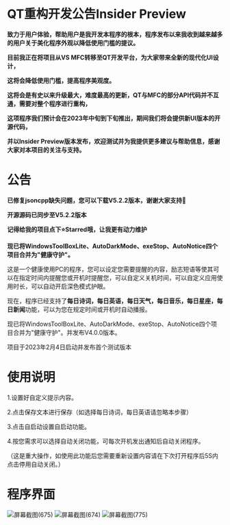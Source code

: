 # QT重构开发公告Insider Preview
**致力于用户体验，帮助用户是我开发本程序的根本，程序发布以来我收到越来越多的用户关于美化程序外观以降低使用门槛的提议。**

**目前我正在将项目从VS MFC转移至QT开发平台，为大家带来全新的现代化UI设计，**

**这将会降低使用门槛，提高程序美观度。**

**这将会是有史以来升级最大，难度最高的更新，QT与MFC的部分API代码并不互通，需要对整个程序进行重构，**

**这项程序我们预计会在2023年中旬到下旬推出，期间我们将会提供新UI版本的开源代码，**

**并以Insider Preview版本发布，欢迎测试并为我提供更多建议与帮助信息，感谢大家对本项目的关注与支持。**

# 公告
**已修复jsoncpp缺失问题，您可以下载V5.2.2版本，谢谢大家支持🥰**

**开源源码已同步至V5.2.2版本**

**记得给我的项目点下⭐️Starred哦，让我更有动力维护**


**现已将WindowsToolBoxLite、AutoDarkMode、exeStop、AutoNotice四个项目合并为"健康守护"。**

这是一个健康使用PC的程序，您可以设定您需要提醒的内容，励志短语等使其可以在指定时间内提醒您或开机时提醒您，可以自定义关机时间，可以自定义应用使用时长，可以自动开启深色模式护眼。

现在，程序已经支持了**每日诗词，每日英语，每日天气，每日音乐，每日星座，每日新闻**功能，可以为您在规定时间或开机时自动播报。

现已将WindowsToolBoxLite、AutoDarkMode、exeStop、AutoNotice四个项目合并为"健康守护"。并发布V4.0.0版本。

项目于2023年2月4日启动并发布首个测试版本

# 使用说明
1.设置好自定义提示内容。

2.点击保存文本进行保存（如选择每日诗词，每日英语请忽略本步骤）

3.点击自启动设置自启动功能。

4.按您需求可以选择自动关闭功能，可每次开机发出通知后自动关闭程序。

（这是重大操作，如使用此功能后您需要重新设置内容请在下次打开程序后5S内点击停用自动关闭。）
# 程序界面 
![屏幕截图(675)](https://user-images.githubusercontent.com/39414350/216811553-992bfea5-3027-4a51-bfa9-ba9dc7903818.png)
![屏幕截图(674)](https://user-images.githubusercontent.com/39414350/216811556-d4ae74f6-9d1b-4e99-9247-922938416049.png)
![屏幕截图(775)](https://user-images.githubusercontent.com/39414350/222312705-ba5fba4e-3e22-4138-985e-775abac0d3d3.png)

